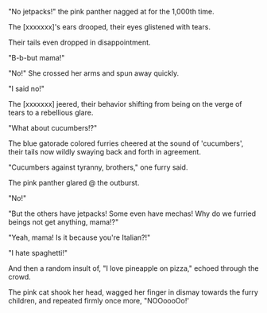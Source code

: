 <!-- title: Cucumber-->

"No jetpacks!" the pink panther nagged at for the 1,000th time.

The \[xxxxxxx\]'s ears drooped, their eyes glistened with tears.

Their tails even dropped in disappointment.

"B-b-but mama!"

"No!" She crossed her arms and spun away quickly.

"I said no!"

The \[xxxxxxx\] jeered, their behavior shifting from being on the verge of tears to a rebellious glare.

"What about cucumbers!?"

The blue gatorade colored furries cheered at the sound of 'cucumbers', their tails now wildly swaying back and forth in agreement.

"Cucumbers against tyranny, brothers," one furry said.

The pink panther glared @ the outburst.

"No!"

"But the others have jetpacks! Some even have mechas! Why do we furried beings not get anything, mama!?"

"Yeah, mama! Is it because you're Italian?!"

"I hate spaghetti!"

And then a random insult of, "I love pineapple on pizza," echoed through the crowd.

The pink cat shook her head, wagged her finger in dismay towards the furry children, and repeated firmly once more, "NOOoooOo!'
